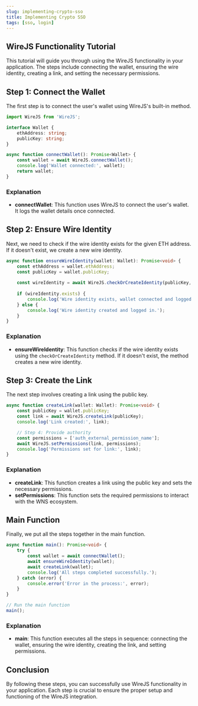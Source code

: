 ```yaml
---
slug: implementing-crypto-sso
title: Implementing Crypto SSO 
tags: [sso, login]
---
```



## WireJS Functionality Tutorial

This tutorial will guide you through using the WireJS functionality in your application. The steps include connecting the wallet, ensuring the wire identity, creating a link, and setting the necessary permissions.

## Step 1: Connect the Wallet

The first step is to connect the user's wallet using WireJS's built-in method.

```typescript
import WireJS from 'WireJS';

interface Wallet {
    ethAddress: string;
    publicKey: string;
}

async function connectWallet(): Promise<Wallet> {
    const wallet = await WireJS.connectWallet();
    console.log('Wallet connected:', wallet);
    return wallet;
}
```

### Explanation

- **connectWallet**: This function uses WireJS to connect the user's wallet. It logs the wallet details once connected.

## Step 2: Ensure Wire Identity

Next, we need to check if the wire identity exists for the given ETH address. If it doesn't exist, we create a new wire identity.

```typescript
async function ensureWireIdentity(wallet: Wallet): Promise<void> {
    const ethAddress = wallet.ethAddress;
    const publicKey = wallet.publicKey;
    
    const wireIdentity = await WireJS.checkOrCreateIdentity(publicKey, ethAddress);
    
    if (wireIdentity.exists) {
        console.log('Wire identity exists, wallet connected and logged in.');
    } else {
        console.log('Wire identity created and logged in.');
    }
}
```

### Explanation

- **ensureWireIdentity**: This function checks if the wire identity exists using the `checkOrCreateIdentity` method. If it doesn't exist, the method creates a new wire identity.

## Step 3: Create the Link

The next step involves creating a link using the public key.

```typescript
async function createLink(wallet: Wallet): Promise<void> {
    const publicKey = wallet.publicKey;
    const link = await WireJS.createLink(publicKey);
    console.log('Link created:', link);

    // Step 4: Provide authority
    const permissions = ['auth_external_permission_name'];
    await WireJS.setPermissions(link, permissions);
    console.log('Permissions set for link:', link);
}
```

### Explanation

- **createLink**: This function creates a link using the public key and sets the necessary permissions.
- **setPermissions**: This function sets the required permissions to interact with the WNS ecosystem.

## Main Function

Finally, we put all the steps together in the main function.

```typescript
async function main(): Promise<void> {
    try {
        const wallet = await connectWallet();
        await ensureWireIdentity(wallet);
        await createLink(wallet);
        console.log('All steps completed successfully.');
    } catch (error) {
        console.error('Error in the process:', error);
    }
}

// Run the main function
main();
```

### Explanation

- **main**: This function executes all the steps in sequence: connecting the wallet, ensuring the wire identity, creating the link, and setting permissions.

## Conclusion

By following these steps, you can successfully use WireJS functionality in your application. Each step is crucial to ensure the proper setup and functioning of the WireJS integration.
